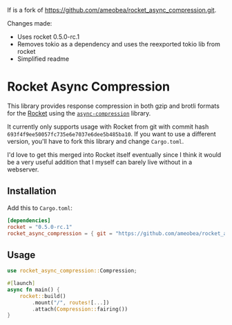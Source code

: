 If is a fork of https://github.com/ameobea/rocket_async_compression.git.

Changes made:
 - Uses rocket 0.5.0-rc.1
 - Removes tokio as a dependency and uses the reexported tokio lib from rocket
 - Simplified readme

# Rocket Async Compression

This library provides response compression in both gzip and brotli formats for the [Rocket](https://rocket.rs/) using the [`async-compression`](https://docs.rs/async-compression/0.3.8/async_compression/) library.

It currently only supports usage with Rocket from git with commit hash `693f4f9ee50057fc735e6e7037e6dee5b485ba10`.  If you want to use a different version, you'll have to fork this library and change `Cargo.toml`.

I'd love to get this merged into Rocket itself eventually since I think it would be a very useful addition that I myself can barely live without in a webserver.

## Installation

Add this to `Cargo.toml`:

```toml
[dependencies]
rocket = "0.5.0-rc.1"
rocket_async_compression = { git = "https://github.com/ameobea/rocket_async_compression.git" }
```

## Usage

```rs
use rocket_async_compression::Compression;

#[launch]
async fn main() {
    rocket::build()
        .mount("/", routes![...])
        .attach(Compression::fairing())
}
```
